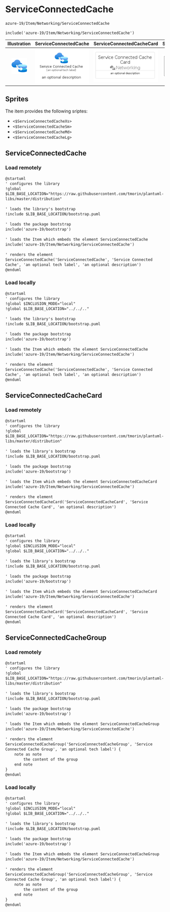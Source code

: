 # ServiceConnectedCache


```text
azure-19/Item/Networking/ServiceConnectedCache
```

```text
include('azure-19/Item/Networking/ServiceConnectedCache')
```



| Illustration | ServiceConnectedCache | ServiceConnectedCacheCard | ServiceConnectedCacheGroup |
| :---: | :---: | :---: | :---: |
| ![illustration for Illustration](../../../azure-19/Item/Networking/ServiceConnectedCache.png) | ![illustration for ServiceConnectedCache](../../../azure-19/Item/Networking/ServiceConnectedCache.Local.png) | ![illustration for ServiceConnectedCacheCard](../../../azure-19/Item/Networking/ServiceConnectedCacheCard.Local.png) | ![illustration for ServiceConnectedCacheGroup](../../../azure-19/Item/Networking/ServiceConnectedCacheGroup.Local.png) |



## Sprites
The item provides the following sriptes:

- `<$ServiceConnectedCacheXs>`
- `<$ServiceConnectedCacheSm>`
- `<$ServiceConnectedCacheMd>`
- `<$ServiceConnectedCacheLg>`





## ServiceConnectedCache

### Load remotely
```plantuml
@startuml
' configures the library
!global $LIB_BASE_LOCATION="https://raw.githubusercontent.com/tmorin/plantuml-libs/master/distribution"

' loads the library's bootstrap
!include $LIB_BASE_LOCATION/bootstrap.puml

' loads the package bootstrap
include('azure-19/bootstrap')

' loads the Item which embeds the element ServiceConnectedCache
include('azure-19/Item/Networking/ServiceConnectedCache')

' renders the element
ServiceConnectedCache('ServiceConnectedCache', 'Service Connected Cache', 'an optional tech label', 'an optional description')
@enduml
```

### Load locally
```plantuml
@startuml
' configures the library
!global $INCLUSION_MODE="local"
!global $LIB_BASE_LOCATION="../../.."

' loads the library's bootstrap
!include $LIB_BASE_LOCATION/bootstrap.puml

' loads the package bootstrap
include('azure-19/bootstrap')

' loads the Item which embeds the element ServiceConnectedCache
include('azure-19/Item/Networking/ServiceConnectedCache')

' renders the element
ServiceConnectedCache('ServiceConnectedCache', 'Service Connected Cache', 'an optional tech label', 'an optional description')
@enduml
```

## ServiceConnectedCacheCard

### Load remotely
```plantuml
@startuml
' configures the library
!global $LIB_BASE_LOCATION="https://raw.githubusercontent.com/tmorin/plantuml-libs/master/distribution"

' loads the library's bootstrap
!include $LIB_BASE_LOCATION/bootstrap.puml

' loads the package bootstrap
include('azure-19/bootstrap')

' loads the Item which embeds the element ServiceConnectedCacheCard
include('azure-19/Item/Networking/ServiceConnectedCache')

' renders the element
ServiceConnectedCacheCard('ServiceConnectedCacheCard', 'Service Connected Cache Card', 'an optional description')
@enduml
```

### Load locally
```plantuml
@startuml
' configures the library
!global $INCLUSION_MODE="local"
!global $LIB_BASE_LOCATION="../../.."

' loads the library's bootstrap
!include $LIB_BASE_LOCATION/bootstrap.puml

' loads the package bootstrap
include('azure-19/bootstrap')

' loads the Item which embeds the element ServiceConnectedCacheCard
include('azure-19/Item/Networking/ServiceConnectedCache')

' renders the element
ServiceConnectedCacheCard('ServiceConnectedCacheCard', 'Service Connected Cache Card', 'an optional description')
@enduml
```

## ServiceConnectedCacheGroup

### Load remotely
```plantuml
@startuml
' configures the library
!global $LIB_BASE_LOCATION="https://raw.githubusercontent.com/tmorin/plantuml-libs/master/distribution"

' loads the library's bootstrap
!include $LIB_BASE_LOCATION/bootstrap.puml

' loads the package bootstrap
include('azure-19/bootstrap')

' loads the Item which embeds the element ServiceConnectedCacheGroup
include('azure-19/Item/Networking/ServiceConnectedCache')

' renders the element
ServiceConnectedCacheGroup('ServiceConnectedCacheGroup', 'Service Connected Cache Group', 'an optional tech label') {
    note as note
        the content of the group
    end note
}
@enduml
```

### Load locally
```plantuml
@startuml
' configures the library
!global $INCLUSION_MODE="local"
!global $LIB_BASE_LOCATION="../../.."

' loads the library's bootstrap
!include $LIB_BASE_LOCATION/bootstrap.puml

' loads the package bootstrap
include('azure-19/bootstrap')

' loads the Item which embeds the element ServiceConnectedCacheGroup
include('azure-19/Item/Networking/ServiceConnectedCache')

' renders the element
ServiceConnectedCacheGroup('ServiceConnectedCacheGroup', 'Service Connected Cache Group', 'an optional tech label') {
    note as note
        the content of the group
    end note
}
@enduml
```

